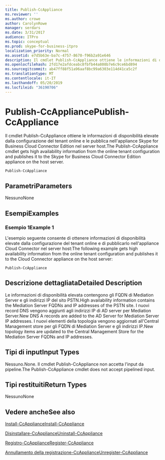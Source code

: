 ```yaml
---
title: Publish-CcAppliance
ms.reviewer: ''
ms.author: crowe
author: CarolynRowe
manager: serdars
ms.date: 3/31/2017
audience: ITPro
ms.topic: conceptual
ms.prod: skype-for-business-itpro
localization_priority: Normal
ms.assetid: e7d5b63e-ba7c-4757-8670-f96b2a91e646
description: Il cmdlet Publish-CcAppliance ottiene le informazioni di disponibilità elevate dalla configurazione del tenant online e le pubblica nell'appliance Skype for Business Cloud Connector Edition nel server host.
ms.openlocfilehash: 2fd17e2afdceabc8fbfb44a808b7e6c9ce6bd894
ms.sourcegitcommit: ab47ff88f51a96aaf8bc99a6303e114d41ca5c2f
ms.translationtype: MT
ms.contentlocale: it-IT
ms.lasthandoff: 05/20/2019
ms.locfileid: "36190706"
---
```

# <a name="publish-ccappliance"></a><span data-ttu-id="8ac52-103">Publish-CcAppliance</span><span class="sxs-lookup"><span data-stu-id="8ac52-103">Publish-CcAppliance</span></span>
 
<span data-ttu-id="8ac52-104">Il cmdlet Publish-CcAppliance ottiene le informazioni di disponibilità elevate dalla configurazione del tenant online e le pubblica nell'appliance Skype for Business Cloud Connector Edition nel server host.</span><span class="sxs-lookup"><span data-stu-id="8ac52-104">The Publish-CcAppliance cmdlet gets high availability information from the online tenant configuration and publishes it to the Skype for Business Cloud Connector Edition appliance on the host server.</span></span> 
  
```
Publish-CcAppliance
```

## <a name="parameters"></a><span data-ttu-id="8ac52-105">Parametri</span><span class="sxs-lookup"><span data-stu-id="8ac52-105">Parameters</span></span>

<span data-ttu-id="8ac52-106">Nessuno</span><span class="sxs-lookup"><span data-stu-id="8ac52-106">None</span></span>
  
## <a name="examples"></a><span data-ttu-id="8ac52-107">Esempi</span><span class="sxs-lookup"><span data-stu-id="8ac52-107">Examples</span></span>
<span data-ttu-id="8ac52-108"><a name="Examples"> </a></span><span class="sxs-lookup"><span data-stu-id="8ac52-108"></span></span>

### <a name="example-1"></a><span data-ttu-id="8ac52-109">Esempio 1</span><span class="sxs-lookup"><span data-stu-id="8ac52-109">Example 1</span></span>

<span data-ttu-id="8ac52-110">L'esempio seguente consente di ottenere informazioni di disponibilità elevate dalla configurazione del tenant online e di pubblicarlo nell'appliance Cloud Connector nel server host:</span><span class="sxs-lookup"><span data-stu-id="8ac52-110">The following example gets high availability information from the online tenant configuration and publishes it to the Cloud Connector appliance on the host server:</span></span>
  
```
Publish-CcAppliance
```

## <a name="detailed-description"></a><span data-ttu-id="8ac52-111">Descrizione dettagliata</span><span class="sxs-lookup"><span data-stu-id="8ac52-111">Detailed Description</span></span>
<span data-ttu-id="8ac52-112"><a name="DetailedDescription"> </a></span><span class="sxs-lookup"><span data-stu-id="8ac52-112"></span></span>

<span data-ttu-id="8ac52-113">Le informazioni di disponibilità elevata contengono gli FQDN di Mediation Server e gli indirizzi IP del sito PSTN.</span><span class="sxs-lookup"><span data-stu-id="8ac52-113">High availability information contains the Mediation Server FQDNs and IP addresses of the PSTN site.</span></span> <span data-ttu-id="8ac52-114">I nuovi record DNS vengono aggiunti agli indirizzi IP di AD server per Mediation Server.</span><span class="sxs-lookup"><span data-stu-id="8ac52-114">New DNS A records are added to the AD Server for Mediation Server IP addresses.</span></span> <span data-ttu-id="8ac52-115">I nuovi elementi della topologia vengono aggiornati all'Central Management store per gli FQDN di Mediation Server e gli indirizzi IP.</span><span class="sxs-lookup"><span data-stu-id="8ac52-115">New topology items are updated to the Central Management Store for the Mediation Server FQDNs and IP addresses.</span></span> 
  
## <a name="input-types"></a><span data-ttu-id="8ac52-116">Tipi di input</span><span class="sxs-lookup"><span data-stu-id="8ac52-116">Input Types</span></span>
<span data-ttu-id="8ac52-117"><a name="InputTypes"> </a></span><span class="sxs-lookup"><span data-stu-id="8ac52-117"></span></span>

<span data-ttu-id="8ac52-118">Nessuno.</span><span class="sxs-lookup"><span data-stu-id="8ac52-118">None.</span></span> <span data-ttu-id="8ac52-119">Il cmdlet Publish-CcAppliance non accetta l'input da pipeline.</span><span class="sxs-lookup"><span data-stu-id="8ac52-119">The Publish-CcAppliance cmdlet does not accept pipelined input.</span></span>
  
## <a name="return-types"></a><span data-ttu-id="8ac52-120">Tipi restituiti</span><span class="sxs-lookup"><span data-stu-id="8ac52-120">Return Types</span></span>
<span data-ttu-id="8ac52-121"><a name="ReturnTypes"> </a></span><span class="sxs-lookup"><span data-stu-id="8ac52-121"></span></span>

<span data-ttu-id="8ac52-122">Nessuno</span><span class="sxs-lookup"><span data-stu-id="8ac52-122">None</span></span>
  
## <a name="see-also"></a><span data-ttu-id="8ac52-123">Vedere anche</span><span class="sxs-lookup"><span data-stu-id="8ac52-123">See also</span></span>
<span data-ttu-id="8ac52-124"><a name="ReturnTypes"> </a></span><span class="sxs-lookup"><span data-stu-id="8ac52-124"></span></span>

[<span data-ttu-id="8ac52-125">Install-CcAppliance</span><span class="sxs-lookup"><span data-stu-id="8ac52-125">Install-CcAppliance</span></span>](install-ccappliance.md)
  
[<span data-ttu-id="8ac52-126">Disinstallare-CcAppliance</span><span class="sxs-lookup"><span data-stu-id="8ac52-126">Uninstall-CcAppliance</span></span>](uninstall-ccappliance.md)
  
[<span data-ttu-id="8ac52-127">Registro-CcAppliance</span><span class="sxs-lookup"><span data-stu-id="8ac52-127">Register-CcAppliance</span></span>](register-ccappliance.md)
  
[<span data-ttu-id="8ac52-128">Annullamento della registrazione-CcAppliance</span><span class="sxs-lookup"><span data-stu-id="8ac52-128">Unregister-CcAppliance</span></span>](unregister-ccappliance.md)
  

